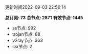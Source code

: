 更新时间2022-09-03 22:56:14

**总订阅: 73**
**总节点: 2871**
**有效节点: 1445**
- ss节点: 992
- trojan节点: 88
- v2ray节点: 363
- ssr节点: 2
